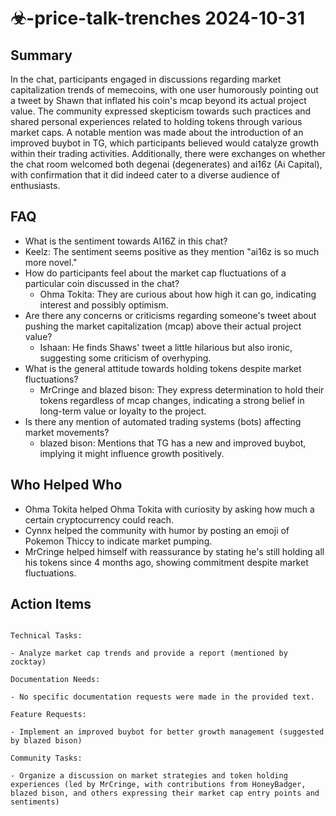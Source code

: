 # ☣-price-talk-trenches 2024-10-31

## Summary

In the chat, participants engaged in discussions regarding market capitalization trends of memecoins, with one user
humorously pointing out a tweet by Shawn that inflated his coin's mcap beyond its actual project value. The community
expressed skepticism towards such practices and shared personal experiences related to holding tokens through various
market caps. A notable mention was made about the introduction of an improved buybot in TG, which participants believed
would catalyze growth within their trading activities. Additionally, there were exchanges on whether the chat room
welcomed both degenai (degenerates) and ai16z (Ai Capital), with confirmation that it did indeed cater to a diverse
audience of enthusiasts.

## FAQ

- What is the sentiment towards AI16Z in this chat?
- Keelz: The sentiment seems positive as they mention "ai16z is so much more novel."
- How do participants feel about the market cap fluctuations of a particular coin discussed in the chat?
    - Ohma Tokita: They are curious about how high it can go, indicating interest and possibly optimism.
- Are there any concerns or criticisms regarding someone's tweet about pushing the market capitalization (mcap) above their actual project value?
    - Ishaan: He finds Shaws' tweet a little hilarious but also ironic, suggesting some criticism of overhyping.
- What is the general attitude towards holding tokens despite market fluctuations?
    - MrCringe and blazed bison: They express determination to hold their tokens regardless of mcap changes, indicating
      a strong belief in long-term value or loyalty to the project.
- Is there any mention of automated trading systems (bots) affecting market movements?
    - blazed bison: Mentions that TG has a new and improved buybot, implying it might influence growth positively.

## Who Helped Who

- Ohma Tokita helped Ohma Tokita with curiosity by asking how much a certain cryptocurrency could reach.
- Cynnx helped the community with humor by posting an emoji of Pokemon Thiccy to indicate market pumping.
- MrCringe helped himself with reassurance by stating he's still holding all his tokens since 4 months ago, showing commitment despite market fluctuations.

## Action Items

```

Technical Tasks:

- Analyze market cap trends and provide a report (mentioned by zocktay)

Documentation Needs:

- No specific documentation requests were made in the provided text.

Feature Requests:

- Implement an improved buybot for better growth management (suggested by blazed bison)

Community Tasks:

- Organize a discussion on market strategies and token holding experiences (led by MrCringe, with contributions from HoneyBadger, blazed bison, and others expressing their market cap entry points and sentiments)

```
